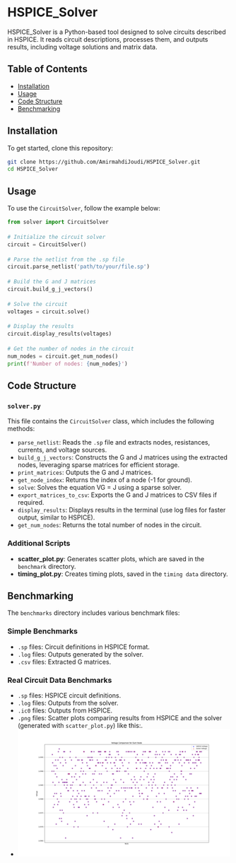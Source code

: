 # HSPICE_Solver

HSPICE_Solver is a Python-based tool designed to solve circuits described in HSPICE. It reads circuit descriptions, processes them, and outputs results, including voltage solutions and matrix data.

## Table of Contents

- [Installation](#installation)
- [Usage](#usage)
- [Code Structure](#code-structure)
- [Benchmarking](#benchmarking)

## Installation

To get started, clone this repository:

```bash
git clone https://github.com/AmirmahdiJoudi/HSPICE_Solver.git
cd HSPICE_Solver
```

## Usage

To use the `CircuitSolver`, follow the example below:

```python
from solver import CircuitSolver

# Initialize the circuit solver
circuit = CircuitSolver()

# Parse the netlist from the .sp file
circuit.parse_netlist('path/to/your/file.sp')

# Build the G and J matrices
circuit.build_g_j_vectors()

# Solve the circuit
voltages = circuit.solve()

# Display the results
circuit.display_results(voltages)

# Get the number of nodes in the circuit
num_nodes = circuit.get_num_nodes()
print(f'Number of nodes: {num_nodes}')
```

## Code Structure

### `solver.py`

This file contains the `CircuitSolver` class, which includes the following methods:

- `parse_netlist`: Reads the `.sp` file and extracts nodes, resistances, currents, and voltage sources.
- `build_g_j_vectors`: Constructs the G and J matrices using the extracted nodes, leveraging sparse matrices for efficient storage.
- `print_matrices`: Outputs the G and J matrices.
- `get_node_index`: Returns the index of a node (-1 for ground).
- `solve`: Solves the equation VG = J using a sparse solver.
- `export_matrices_to_csv`: Exports the G and J matrices to CSV files if required.
- `display_results`: Displays results in the terminal (use log files for faster output, similar to HSPICE).
- `get_num_nodes`: Returns the total number of nodes in the circuit.

### Additional Scripts

- **scatter_plot.py**: Generates scatter plots, which are saved in the `benchmark` directory.
- **timing_plot.py**: Creates timing plots, saved in the `timing data` directory.

## Benchmarking

The `benchmarks` directory includes various benchmark files:

### Simple Benchmarks

- `.sp` files: Circuit definitions in HSPICE format.
- `.log` files: Outputs generated by the solver.
- `.csv` files: Extracted G matrices.

### Real Circuit Data Benchmarks

- `.sp` files: HSPICE circuit definitions.
- `.log` files: Outputs from the solver.
- `.ic0` files: Outputs from HSPICE.
- `.png` files: Scatter plots comparing results from HSPICE and the solver (generated with `scatter_plot.py`) like this:.
- ![Alt Text](benchmarks/real-circuit-data/testcase1/scatter.png)

